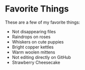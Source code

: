 # Favorite Things

These are a few of my favorite things:

- Not disappearing files
- Raindrops on roses
- Whiskers on cute puppies
- Bright copper kettles
- Warm woolen mittens
- Not editing directly on GitHub
- Strawberry Cheesecake
